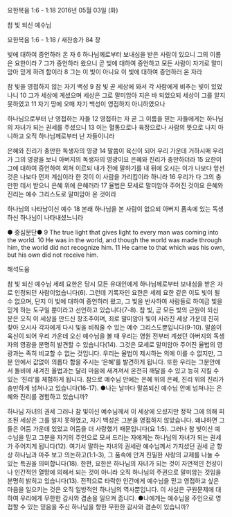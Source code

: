 요한복음 1:6 - 1:18 
2016년 05월 03일 (화)

참 빛 되신 예수님



요한복음 1:6 - 1:18 / 새찬송가 84 장


빛에 대하여 증언하러 온 자
6 하나님께로부터 보내심을 받은 사람이 있으니 그의 이름은 요한이라 7 그가 증언하러 왔으니 곧 빛에 대하여 증언하고 모든 사람이 자기로 말미암아 믿게 하려 함이라 8 그는 이 빛이 아니요 이 빛에 대하여 증언하러 온 자라 

참 빛을 영접하지 않는 자기 백성
9 참 빛 곧 세상에 와서 각 사람에게 비추는 빛이 있었나니 10 그가 세상에 계셨으며 세상은 그로 말미암아 지은 바 되었으되 세상이 그를 알지 못하였고 11 자기 땅에 오매 자기 백성이 영접하지 아니하였으나 

하나님으로부터 난 영접하는 자들 
12 영접하는 자 곧 그 이름을 믿는 자들에게는 하나님의 자녀가 되는 권세를 주셨으니 13 이는 혈통으로나 육정으로나 사람의 뜻으로 나지 아니하고 오직 하나님께로부터 난 자들이니라 

은혜와 진리가 충만한 독생자의 영광
14 말씀이 육신이 되어 우리 가운데 거하시매 우리가 그의 영광을 보니 아버지의 독생자의 영광이요 은혜와 진리가 충만하더라 15 요한이 그에 대하여 증언하여 외쳐 이르되 내가 전에 말하기를 내 뒤에 오시는 이가 나보다 앞선 것은 나보다 먼저 계심이라 한 것이 이 사람을 가리킴이라 하니라 16 우리가 다 그의 충만한 데서 받으니 은혜 위에 은혜러라 17 율법은 모세로 말미암아 주어진 것이요 은혜와 진리는 예수 그리스도로 말미암아 온 것이라 

하나님의 나타남이신 예수 
18 본래 하나님을 본 사람이 없으되 아버지 품속에 있는 독생 하신 하나님이 나타내셨느니라

● 중심문단● 9 The true light that gives light to every man was coming into the world. 10 He was in the world, and though the world was made through him, the world did not recognize him. 11 He came to that which was his own, but his own did not receive him.

해석도움





참 빛 되신 예수님 
세례 요한은 당시 모든 유대인에게 하나님께로부터 보내심을 받은 자로 인정되던 사람이었습니다(6). 그런데 기록자인 요한은 세례 요한 같은 이도 빛이 될 수 없으며, 단지 이 빛에 대하여 증언하러 왔고, 그 빛을 반사하여 사람들로 하여금 빛을 믿게 하는 도구일 뿐이라고 선언하고 있습니다(7-8). 참 빛, 곧 모든 빛의 근원이 되신 분은 오직 이 세상을 만드신 창조주이며, 죄로 말미암아 빛이 사라진 세상 가운데 친히 찾아 오시사 각자에게 다시 빛을 비춰줄 수 있는 예수 그리스도뿐입니다(9-10). 말씀이 육신이 되어 우리 가운데 오신 예수님을 볼 때 우리는 영원 전부터 계셨던 아버지의 독생자의 영광을 분명히 발견할 수 있습니다(14). 그것은 모세로 말미암아 주어진 율법의 영광과는 족히 비교할 수 없는 것입니다. 우리는 율법이 제시하는 의에 이를 수 없지만, 그분 안에서 값없이 의롭다 함을 주시는 ‘은혜’를 발견하게 됩니다. 또한 우리는 그분안에서 돌비에 새겨진 율법과는 달리 마음에 새겨져서 온전히 깨달을 수 있고 능히 지킬 수 있는 ‘진리’를 체험하게 됩니다. 참으로 예수님 안에는 은혜 위의 은혜, 진리 위의 진리가 충만하게 넘쳐나고 있습니다(16-17).
●나는 날마다 말씀되신 예수님 안에 넘쳐나는 은혜와 진리를 경험하고 있습니까? 

하나님 자녀의 권세 
그러나 참 빛이신 예수님께서 이 세상에 오셨지만 정작 그에 의해 피조된 세상은 그를 알지 못하였고, 자기 백성은 그분을 영접하지 않았습니다. 왜냐하면 그들은 어둠 가운데 있었고 어둠을 더 사랑했기 때문입니다(요 1:5). 그러나 참 빛이신 예수님을 믿고 그분을 자기의 주인으로 모셔 드리는 자에게는 하나님의 자녀가 되는 권세가 주어지게 됩니다(12). 여기서 말하는 자녀의 권세란 예수님께서 가지셨던 권세 곧 항상 하나님과 마주 보고 의논하고(1:1-3), 그 품속에 안겨 친밀한 사랑의 교제를 나눌 수 있는 특권을 의미합니다(18). 한편, 요한은 하나님의 자녀가 되는 것이 자연적인 천성이나 인간적인 열망에 의해서 되는 것이 아니라 오직 하나님의 주권으로 말미암는 것임을 분명히 밝히고 있습니다(13). 전적으로 타락한 인간에게 예수님을 믿고 영접하고 싶은 마음을 일으키는 것은 오직 일방적인 하나님의 역사뿐입니다. 이 사실은 구원문제에 대하여 우리에게 무한한 감사와 겸손을 일으켜 줍니다.
●나에게는 예수님을 주인으로 영접할 수 있는 믿음을 주신 하나님을 향한 무한한 감사와 겸손이 있습니까?